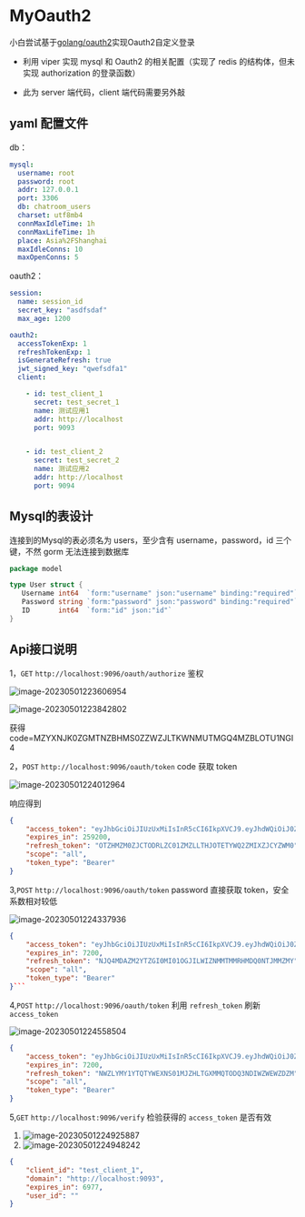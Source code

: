 # MyOauth2

小白尝试基于[golang/oauth2](https://github.com/golang/oauth2 )实现Oauth2自定义登录

- 利用 viper 实现 mysql 和 Oauth2 的相关配置（实现了 redis 的结构体，但未实现 authorization 的登录函数）

- 此为 server 端代码，client 端代码需要另外敲



## yaml 配置文件

db：

```yaml
mysql:
  username: root
  password: root
  addr: 127.0.0.1
  port: 3306
  db: chatroom_users
  charset: utf8mb4
  connMaxIdleTime: 1h
  connMaxLifeTime: 1h
  place: Asia%2FShanghai
  maxIdleConns: 10
  maxOpenConns: 5
```

oauth2：

```yaml
session:
  name: session_id
  secret_key: "asdfsdaf"
  max_age: 1200

oauth2:
  accessTokenExp: 1
  refreshTokenExp: 1
  isGenerateRefresh: true
  jwt_signed_key: "qwefsdfa1"
  client:

    - id: test_client_1
      secret: test_secret_1
      name: 测试应用1
      addr: http://localhost
      port: 9093


    - id: test_client_2
      secret: test_secret_2
      name: 测试应用2
      addr: http://localhost
      port: 9094
```



## Mysql的表设计

连接到的Mysql的表必须名为 users，至少含有 username，password，id 三个键，不然 gorm 无法连接到数据库

```go
package model

type User struct {
   Username int64  `form:"username" json:"username" binding:"required"`
   Password string `form:"password" json:"password" binding:"required"`
   ID       int64  `form:"id" json:"id"`
}
```



## Api接口说明

1，`GET`       `http://localhost:9096/oauth/authorize` 鉴权

![image-20230501223606954](C:\Users\ViolaPioggia\AppData\Roaming\Typora\typora-user-images\image-20230501223606954.png)

![image-20230501223842802](C:\Users\ViolaPioggia\AppData\Roaming\Typora\typora-user-images\image-20230501223842802.png)

获得code=MZYXNJK0ZGMTNZBHMS0ZZWZJLTKWNMUTMGQ4MZBLOTU1NGI4



2，`POST`       `http://localhost:9096/oauth/token`  code 获取 token

![image-20230501224012964](C:\Users\ViolaPioggia\AppData\Roaming\Typora\typora-user-images\image-20230501224012964.png)

响应得到

```json
{
	"access_token": "eyJhbGciOiJIUzUxMiIsInR5cCI6IkpXVCJ9.eyJhdWQiOiJ0ZXN0X2NsaWVudF8xIiwiZXhwIjoxNjgzMjExMjM1LCJzdWIiOiIyMDIyMjE0NzQwIn0.KBu9FqCG7nL9IP8t0Qkm_PAqUBcnpV8HMincug0IrZaRjtORZIW55U5SmC9BzTdVNIkdMqmL4V-ZAobGedQLLQ",
	"expires_in": 259200,
	"refresh_token": "OTZHMZM0ZJCTODRLZC01ZMZLLTHJOTETYWQ2ZMIXZJCYZWM0",
	"scope": "all",
	"token_type": "Bearer"
}
```



3,`POST`       `http://localhost:9096/oauth/token`  password 直接获取 token，安全系数相对较低

![image-20230501224337936](C:\Users\ViolaPioggia\AppData\Roaming\Typora\typora-user-images\image-20230501224337936.png)

```json
{
    "access_token": "eyJhbGciOiJIUzUxMiIsInR5cCI6IkpXVCJ9.eyJhdWQiOiJ0ZXN0X2NsaWVudF8xIiwiZXhwIjoxNjgyOTU5NDIzLCJzdWIiOiLvv70ifQ.NqUoQuDR1DJ0fLcMigDN9-KyAL5bY8PZHrOcZP_xvJvsGHGcv8qr5JLix_c8qdIVhngCsX1B7Bw3j7X35XpXyg",
	"expires_in": 7200,
	"refresh_token": "NJQ4MDAZM2YTZGI0MI01OGJILWIZNMMTMMRHMDQ0NTJMMZMY",
	"scope": "all",
	"token_type": "Bearer"
}```
```



4,`POST`       `http://localhost:9096/oauth/token`  利用 `refresh_token` 刷新 `access_token`



![image-20230501224558504](C:\Users\ViolaPioggia\AppData\Roaming\Typora\typora-user-images\image-20230501224558504.png)

```json
{
	"access_token": "eyJhbGciOiJIUzUxMiIsInR5cCI6IkpXVCJ9.eyJhdWQiOiJ0ZXN0X2NsaWVudF8xIiwiZXhwIjoxNjgyOTU5NTk0LCJzdWIiOiLvv70ifQ.VFXxO3AZluthDZxkkzBxCa1qi3jvxmTbEbb8dy95BvGNvbyeNYNgfTxvG1FgDYTDDpTfcJ9XSoOSMGzUOomDcA",
	"expires_in": 7200,
	"refresh_token": "NWZLYMY1YTQTYWEXNS01MJZHLTGXMMQTODQ3NDIWZWEWZDZM",
	"scope": "all",
	"token_type": "Bearer"
}
```

5,`GET`       `http://localhost:9096/verify`  检验获得的 `access_token` 是否有效



1. ![image-20230501224925887](C:\Users\ViolaPioggia\AppData\Roaming\Typora\typora-user-images\image-20230501224925887.png)
2. ![image-20230501224948242](C:\Users\ViolaPioggia\AppData\Roaming\Typora\typora-user-images\image-20230501224948242.png)

```json
{
	"client_id": "test_client_1",
	"domain": "http://localhost:9093",
	"expires_in": 6977,
	"user_id": ""
}